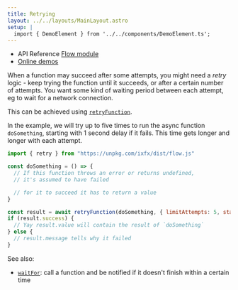```yaml
---
title: Retrying
layout: ../../layouts/MainLayout.astro
setup: |
  import { DemoElement } from '../../components/DemoElement.ts';
---
```



<div class="tip"><ul>
<li>API Reference <a href="https://clinth.github.io/ixfx/modules/Flow.html">Flow module</a></li>
<li><a href="https://clinth.github.io/ixfx-demos/flow/">Online demos</a></li>
</ul></div>

When a function may succeed after some attempts, you might need a _retry_ logic - keep trying the function until it succeeds, or after a certain number of attempts. You want some kind of waiting period between each attempt, eg to wait for a network connection.

This can be achieved using [`retryFunction`](https://clinth.github.io/ixfx/functions/Flow.retryFunction.html).

In the example, we will try up to five times to run the async function `doSomething`, starting with 1 second delay if it fails. This time gets longer and longer with each attempt.

```js
import { retry } from "https://unpkg.com/ixfx/dist/flow.js"

const doSomething = () => {
  // If this function throws an error or returns undefined,
  // it's assumed to have failed

  // for it to succeed it has to return a value
}

const result = await retryFunction(doSomething, { limitAttempts: 5, startAt: 1000 });
if (result.success) {
  // Yay result.value will contain the result of `doSomething`
} else {
  // result.message tells why it failed
}
```

See also:
* [`waitFor`](https://clinth.github.io/ixfx/functions/Flow.waitFor.html): call a function and be notified if it doesn't finish within a certain time